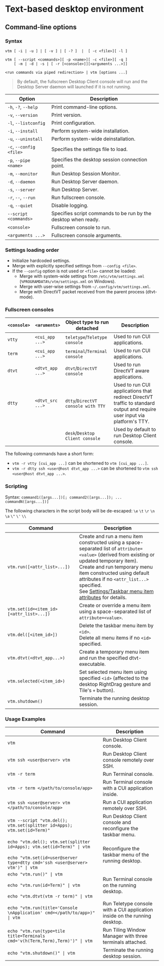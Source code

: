 # Text-based desktop environment

## Command-line options

### Syntax

```
vtm [ -i | -u ] | [ -v ] | [ -? ]  |  [ -c <file>][ -l ]

vtm [ --script <commands>][ -p <name>][ -c <file>][ -q ]
    [ -m | -d | -s | [ -r [<console>]][<arguments ...>]]

<run commands via piped redirection> | vtm [options ...]
```

> By default, the fullscreen Desktop Client console will run and the Desktop Server daemon will launched if it is not running.

Option                  | Description
------------------------|-------------------------------------------------------
`-h`, `-?`, `--help`    | Print command-line options.
`-v`, `--version`       | Print version.
`-l`, `--listconfig`    | Print configuration.
`-i`, `--install`       | Perform system-wide installation.
`-u`, `--uninstall`     | Perform system-wide deinstallation.
`-c`, `--config <file>` | Specifies the settings file to load.
`-p`, `--pipe <name>`   | Specifies the desktop session connection point.
`-m`, `--monitor`       | Run Desktop Session Monitor.
`-d`, `--daemon`        | Run Desktop Server daemon.
`-s`, `--server`        | Run Desktop Server.
`-r`, `--`, `--run`     | Run fullscreen console.
`-q`, `--quiet`         | Disable logging.
`--script <commands>`   | Specifies script commands to be run by the desktop when ready.
`<console>`             | Fullscreen console to run.
`<arguments ...>`       | Fullscreen console arguments.

### Settings loading order

  - Initialize hardcoded settings.
  - Merge with explicitly specified settings from `--config <file>`.
  - If the `--config` option is not used or `<file>` cannot be loaded:
      - Merge with system-wide settings from `/etc/vtm/settings.xml` (`%PROGRAMDATA%/vtm/settings.xml` on Windows).
      - Merge with user-wise settings from `~/.config/vtm/settings.xml`.
      - Merge with DirectVT packet received from the parent process (dtvt-mode).

### Fullscreen consoles

`<console>` | `<aruments>`     | Object type to run detached        | Description
------------|------------------|------------------------------------|----------------------
`vtty`      | `<cui_app ...>`  | `teletype`/`Teletype console`      | Used to run CUI applications.
`term`      | `<cui_app ...>`  | `terminal`/`Terminal console`      | Used to run CUI applications.
`dtvt`      | `<dtvt_app ...>` | `dtvt`/`DirectVT console`          | Used to run DirectVT aware applications.
`dtty`      | `<dtvt_src ...>` | `dtty`/`DirectVT console with TTY` | Used to run CUI applications that redirect DirectVT traffic to standard output and require user input via platform's TTY.
|           |                  | `desk`/`Desktop Client console`    | Used by default to run Desktop Client console.

The following commands have a short form:
  - `vtm -r vtty [cui_app ...]` can be shortened to `vtm [cui_app ...]`.
  - `vtm -r dtty ssh <user@host dtvt_app ...>` can be shortened to `vtm ssh <user@host dtvt_app ...>`.

### Scripting

Syntax: `command1([args...])[; command2([args...]); ... commandN([args...])]`

The following characters in the script body will be de-escaped: `\e` `\t` `\r` `\n` `\a` `\"` `\'` `\\`

 Command                                 | Description
-----------------------------------------|-------------------------------------------
`vtm.run([<attr_list>...])`              | Create and run a menu item constructed using a space-separated list of `attribute=<value>` (derived from existing or updated temporary item).<br>Create and run temporary menu item constructed using default attributes if no `<attr_list...>` specified.<br>See [Settings/Taskbar menu item attributes](settings.md#Taskbar-menu-item-attributes) for details.
`vtm.set(id=<item_id> [<attr_list>...])` | Create or override a menu item using a space-separated list of `attribute=<value>`.
`vtm.del([<item_id>])`                   | Delete the taskbar menu item by `<id>`.<br>Delete all menu items if no `<id>` specified.
`vtm.dtvt(<dtvt_app...>)`                | Create a temporary menu item and run the specified dtvt-executable.
`vtm.selected(<item_id>)`                | Set selected menu item using specified `<id>` (affected to the desktop RightDrag gesture and Tile's `+` button).
`vtm.shutdown()`                         | Terminate the running desktop session.

### Usage Examples

Command                                            | Description
---------------------------------------------------|--------------------------------------------
`vtm`                                              | Run Desktop Client console.
`vtm ssh <user@server> vtm`                        | Run Desktop Client console remotely over SSH.
`vtm -r term`                                      | Run Terminal console.
`vtm -r term </path/to/console/app>`               | Run Terminal console with a CUI application inside.
`vtm ssh <user@server> vtm </path/to/console/app>` | Run a CUI application remotely over SSH.
`vtm --script "vtm.del(); vtm.set(splitter id=Apps); vtm.set(id=Term)"` | Run Desktop Client console and reconfigure the taskbar menu.
`echo "vtm.del(); vtm.set(splitter id=Apps); vtm.set(id=Term)" \| vtm`<br><br>`echo "vtm.set(id=user@server type=dtty cmd='ssh <user@server> vtm')" \| vtm` | Reconfigure the taskbar menu of the running desktop.
`echo "vtm.run()" \| vtm`<br><br>`echo "vtm.run(id=Term)" \| vtm`<br><br>`echo "vtm.dtvt(vtm -r term)" \| vtm` | Run Terminal console on the running desktop.
`echo "vtm.run(title='Console \nApplication' cmd=</path/to/app>)" \| vtm` | Run Teletype console with a CUI application inside on the running desktop.
`echo "vtm.run(type=tile title=Terminals cmd='v(h(Term,Term),Term)')" \| vtm` | Run Tiling Window Manager with three terminals attached.
`echo "vtm.shutdown()" \| vtm`                     | Terminate the running desktop session.